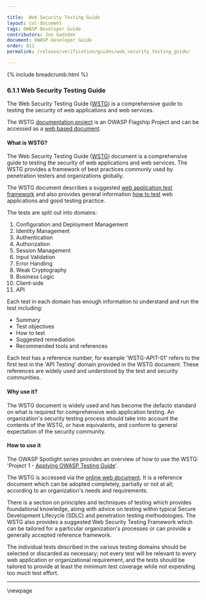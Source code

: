```yaml
---

title:  Web Security Testing Guide
layout: col-document
tags: OWASP Developer Guide
contributors: Jon Gadsden
document: OWASP Developer Guide
order: 811
permalink: /release/verification/guides/web_security_testing_guide/

---
```


{% include breadcrumb.html %}

### 6.1.1 Web Security Testing Guide

The Web Security Testing Guide ([WSTG][wstg]) is a comprehensive guide to testing the security of
web applications and web services.

The WSTG [documentation project][wstg] is an OWASP Flagship Project
and can be accessed as a [web based document][wstg-latest].

#### What is WSTG?

The Web Security Testing Guide ([WSTG][wstg]) document is a comprehensive guide to testing the security
of web applications and web services.
The WSTG provides a framework of best practices commonly used by penetration testers and organizations globally.

The WSTG document describes a suggested [web application test framework][wstg-framework]
and also provides general information [how to test][wstg-howto] web applications and good testing practice.

The tests are split out into domains:

1. Configuration and Deployment Management
2. Identity Management
3. Authentication
4. Authorization
5. Session Management
6. Input Validation
7. Error Handling
8. Weak Cryptography
9. Business Logic
10. Client-side
11. API

Each test in each domain has enough information to understand and run the test including:

* Summary
* Test objectives
* How to test
* Suggested remediation
* Recommended tools and references

Each test has a reference number, for example 'WSTG-APIT-01' refers to the first test in the 'API Testing' domain
provided in the WSTG document. These references are widely used and understood by the test and security communities.

#### Why use it?

The WSTG document is widely used and has become the defacto standard on
what is required for comprehensive web application testing.
An organization's security testing process should take into account the contents of the WSTG, or have equivalents,
and conform to general expectation of the security community.

#### How to use it

The OWASP Spotlight series provides an overview of how to use the WSTG:
'Project 1 - [Applying OWASP Testing Guide][spotlight01]'.

The WSTG is accessed via the [online web document][wstg-latest].
It is a reference document which can be adopted completely, partially or not at all;
according to an organization's needs and requirements.

There is a section on principles and techniques of testing which provides foundational knowledge,
along with advice on testing within typical Secure Development Lifecycle (SDLC) and penetration testing methodologies.
The WSTG also provides a suggested Web Security Testing Framework which can be tailored
for a particular organization's processes or can provide a generally accepted reference framework.

The individual tests described in the various testing domains should be selected or discarded as necessary;
not every test will be relevant to every web application or organizational requirement,
and the tests should be tailored to provide at least the minimum test coverage while not expending too much test effort.

----

[spotlight01]: https://youtu.be/bxQPePVDbQk
[wstg]: https://owasp.org/www-project-web-security-testing-guide/
[wstg-framework]: https://owasp.org/www-project-web-security-testing-guide/latest/3-The_OWASP_Testing_Framework/0-The_Web_Security_Testing_Framework
[wstg-howto]: https://owasp.org/www-project-web-security-testing-guide/latest/4-Web_Application_Security_Testing/
[wstg-latest]: https://owasp.org/www-project-web-security-testing-guide/stable/

\newpage
